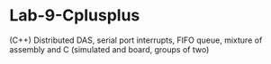 # Lab-9-Cplusplus
(C++) Distributed DAS, serial port interrupts, FIFO queue, mixture of assembly and C (simulated and board, groups of two)
